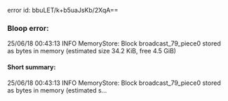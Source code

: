 error id: bbuLET/k+b5uaJsKb/2XqA==
### Bloop error:

25/06/18 00:43:13 INFO MemoryStore: Block broadcast_79_piece0 stored as bytes in memory (estimated size 34.2 KiB, free 4.5 GiB)
#### Short summary: 

25/06/18 00:43:13 INFO MemoryStore: Block broadcast_79_piece0 stored as bytes in memory (estimated s...